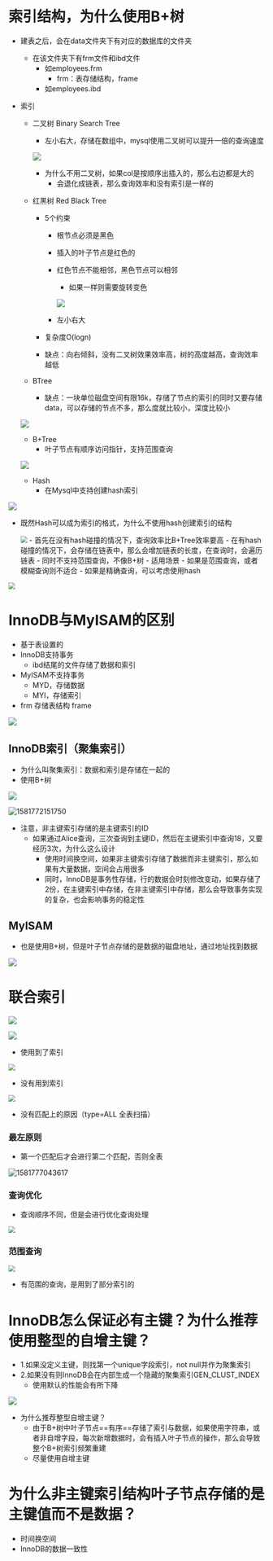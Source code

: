 # 索引结构，为什么使用B+树

- 建表之后，会在data文件夹下有对应的数据库的文件夹

  - 在该文件夹下有frm文件和ibd文件
    - 如employees.frm
      - frm：表存储结构，frame
    - 如employees.ibd

- 索引
  - 二叉树 Binary Search Tree

    - 左小右大，存储在数组中，mysql使用二叉树可以提升一倍的查询速度

    ![](img/x16.png)

    - 为什么不用二叉树，如果col是按顺序出插入的，那么右边都是大的
      - 会退化成链表，那么查询效率和没有索引是一样的

    

  - 红黑树 Red Black Tree

    - 5个约束

      - 根节点必须是黑色

      - 插入的叶子节点是红色的

      - 红色节点不能相邻，黑色节点可以相邻

        -  如果一样则需要旋转变色

        ![](img/x17.png) 

      - 左小右大

    - 复杂度O(logn)

    - 缺点：向右倾斜，没有二叉树效果效率高，树的高度越高，查询效率越低 

  - BTree

    - 缺点：一块单位磁盘空间有限16k，存储了节点的索引的同时又要存储data，可以存储的节点不多，那么度就比较小，深度比较小

  ![](img/x18.png)
  
  
  
  - B+Tree
    - 叶子节点有顺序访问指针，支持范围查询
  
  ![](img/x19.png)
  
  
  
  - Hash
    - 在Mysql中支持创建hash索引

![](img/x20.png)



- 既然Hash可以成为索引的格式，为什么不使用hash创建索引的结构

  <img src="img/x21.png" style="zoom:80%;" /> 
  - 首先在没有hash碰撞的情况下，查询效率比B+Tree效率要高
  - 在有hash碰撞的情况下，会存储在链表中，那么会增加链表的长度，在查询时，会遍历链表
  - 同时不支持范围查询，不像B+树
  - 适用场景
    - 如果是范围查询，或者模糊查询则不适合
    - 如果是精确查询，可以考虑使用hash

<img src="img/x22.png" style="zoom:80%;" /> 





# InnoDB与MyISAM的区别

- 基于表设置的
- InnoDB支持事务
  - ibd结尾的文件存储了数据和索引
- MyISAM不支持事务
  - MYD，存储数据
  - MYI，存储索引
- frm 存储表结构 frame

![](img/x23.png) 



## InnoDB索引（聚集索引）

- 为什么叫聚集索引：数据和索引是存储在一起的
- 使用B+树

![](img/x24.png) 

![1581772151750](img/x25.png)

- 注意，非主键索引存储的是主键索引的ID
  - 如果通过Alice查询，三次查询到主键ID，然后在主键索引中查询18，又要经历3次，为什么这么设计
    - 使用时间换空间，如果非主键索引存储了数据而非主键索引，那么如果有大量数据，空间会占用很多
    - 同时，InnoDB是事务性存储，行的数据会时刻修改变动，如果存储了2份，在主键索引中存储，在非主键索引中存储，那么会导致事务实现的复杂，也会影响事务的稳定性



## MyISAM

- 也是使用B+树，但是叶子节点存储的是数据的磁盘地址，通过地址找到数据

![](img/x27.png)



# 联合索引

![](img/x28.png) 



![](img/x29.png)

- 使用到了索引

<img src="img/x30.png"  style="zoom: 80%;" /> 

- 没有用到索引

<img src="img/x31.png" style="zoom:80%;" /> 

- 没有匹配上的原因（type=ALL 全表扫描）

### 最左原则

- 第一个匹配后才会进行第二个匹配，否则全表

![1581777043617](img/x32.png)



### 查询优化

- 查询顺序不同，但是会进行优化查询处理

<img src="img/x33.png"  style="zoom:80%;" /> 



### 范围查询

<img src="img/x34.png" style="zoom:80%;" /> 

- 有范围的查询，是用到了部分索引的





# InnoDB怎么保证必有主键？为什么推荐使用整型的自增主键？

- 1.如果没定义主键，则找第一个unique字段索引，not null并作为聚集索引
- 2.如果没有则InnoDB会在内部生成一个隐藏的聚集索引GEN_CLUST_INDEX
  - 使用默认的性能会有所下降

![](img/x26.png)



- 为什么推荐整型自增主键？
  - 由于B+树中叶子节点==有序==存储了索引与数据，如果使用字符串，或者非自增字段，每次新增数据时，会有插入叶子节点的操作，那么会导致整个B+树索引频繁重建
  - 尽量使用自增主键





# 为什么非主键索引结构叶子节点存储的是主键值而不是数据？

- 时间换空间
- InnoDB的数据一致性




